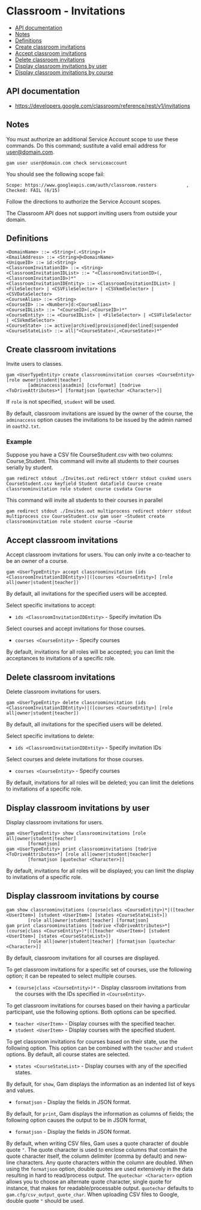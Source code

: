 # Classroom - Invitations
- [API documentation](#api-documentation)
- [Notes](#notes)
- [Definitions](#definitions)
- [Create classroom invitations](#create-classroom-invitations)
- [Accept classroom invitations](#accept-classroom-invitations)
- [Delete classroom invitations](#delete-classroom-invitations)
- [Display classroom invitations by user](#display-classroom-invitations-by-user)
- [Display classroom invitations by course](#display-classroom-invitations-by-course)

## API documentation
* https://developers.google.com/classroom/reference/rest/v1/invitations

## Notes

You must authorize an additional Service Account scope to use these commands.
Do this command; sustitute a valid email address for user@domain.com.
```
gam user user@domain.com check serviceaccount
```
You should see the following scope fail:
```
Scope: https://www.googleapis.com/auth/classroom.rosters           , Checked: FAIL (6/15)
```
Follow the directions to authorize the Service Account scopes.

The Classroom API does not support inviting users from outside your domain.

## Definitions
```
<DomainName> ::= <String>(.<String>)+
<EmailAddress> ::= <String>@<DomainName>
<UniqueID> ::= id:<String>
<ClassroomInvitationID> ::= <String>
<ClassroomInvitationIDList> ::= "<ClassroomInvitationID>(,<ClassroomInvitationID>)*"
<ClassroomInvitationIDEntity> ::= <ClassroomInvitationIDList> | <FileSelector> | <CSVFileSelector> | <CSVkmdSelector> | <CSVDataSelector>
<CourseAlias> ::= <String>
<CourseID> ::= <Number>|d:<CourseAlias>
<CourseIDList> ::= "<CourseID>(,<CourseID>)*"
<CourseEntity> ::= <CourseIDList> | <FileSelector> | <CSVFileSelector | <CSVkmdSelector>
<CourseState> ::= active|archived|provisioned|declined|suspended
<CourseStateList> ::= all|"<CourseState>(,<CourseState>)*"
```
## Create classroom invitations
Invite users to classes.
```
gam <UserTypeEntity> create classroominvitation courses <CourseEntity> [role owner|student|teacher]
        [adminaccess|asadmin] [csvformat] [todrive <ToDriveAttributes>*] [formatjson [quotechar <Character>]]
```
If `role` is not specified, `student` will be used.

By default, classroom invitations are issued by the owner of the course, the `adminaccess` option causes the invitations to be issued by the admin named in `oauth2.txt`.

### Example

Suppose you have a CSV file CourseStudent.csv  with two columns: Course,Student.
This command will invite all students to their courses serially by student.
```
gam redirect stdout ./Invites.out redirect stderr stdout csvkmd users CourseStudent.csv keyfield Student datafield Course create classroominvitation role student course csvdata Course
```
This command will invite all students to their courses in parallel
```
gam redirect stdout ./Invites.out multiprocess redirect stderr stdout multiprocess csv CourseStudent.csv gam user ~Student create classroominvitation role student course ~Course
```
## Accept classroom invitations
Accept classroom invitations for users. You can only invite a co-teacher to be an owner of a course.
```
gam <UserTypeEntity> accept classroominvitation (ids <ClassroomInvitationIDEntity>)|([courses <CourseEntity>] [role all|owner|student|teacher])
```
By default, all invitations for the specified users will be accepted.

Select specific invitations to accept:
* `ids <ClassroomInvitationIDEntity>` - Specify invitation IDs

Select courses and accept invitations for those courses.
* `courses <CourseEntity>` - Specify courses

By default, invitations for all roles will be accepted; you can limit the acceptances to invitations of a specific role.

## Delete classroom invitations
Delete classroom invitations for users.
```
gam <UserTypeEntity> delete classroominvitation (ids <ClassroomInvitationIDEntity>)|([courses <CourseEntity>] [role all|owner|student|teacher])
```
By default, all invitations for the specified users will be deleted.

Select specific invitations to delete:
* `ids <ClassroomInvitationIDEntity>` - Specify invitation IDs

Select courses and delete invitations for those courses.
* `courses <CourseEntity>` - Specify courses

By default, invitations for all roles will be deleted; you can limit the deletions to invitations of a specific role.

## Display classroom invitations by user
Display classroom invitations for users.
```
gam <UserTypeEntity> show classroominvitations [role all|owner|student|teacher]
        [formatjson]
gam <UserTypeEntity> print classroominvitations [todrive <ToDriveAttributes>*] [role all|owner|student|teacher]
        [formatjson [quotechar <Character>]]
```
By default, invitations for all roles will be displayed; you can limit the display to invitations of a specific role.

## Display classroom invitations by course
```
gam show classroominvitations (course|class <CourseEntity>)*|([teacher <UserItem>] [student <UserItem>] [states <CourseStateList>])
        [role all|owner|student|teacher] [formatjson]
gam print classroominvitations [todrive <ToDriveAttributes>*] (course|class <CourseEntity>)*|([teacher <UserItem>] [student <UserItem>] [states <CourseStateList>])
        [role all|owner|student|teacher] [formatjson [quotechar <Character>]]
```
By default, classroom invitations for all courses are displayed.

To get classroom invitations for a specific set of courses, use the following option; it can be repeated to select multiple courses.
* `(course|class <CourseEntity>)*` - Display classroom invitations from the courses with the IDs specified in `<CourseEntity>`.

To get classroom invitations for courses based on their having a particular participant, use the following options. Both options can be specified.
* `teacher <UserItem>` - Display courses with the specified teacher.
* `student <UserItem>` - Display courses with the specified student.

To get classroom invitations for courses based on their state, use the following option. This option can be combined with the `teacher` and `student` options.
By default, all course states are selected.
* `states <CourseStateList>` - Display courses with any of the specified states.

By default, for `show`, Gam displays the information as an indented list of keys and values.
* `formatjson` - Display the fields in JSON format.

By default, for `print`, Gam displays the information as columns of fields; the following option causes the output to be in JSON format,
* `formatjson` - Display the fields in JSON format.

By default, when writing CSV files, Gam uses a quote character of double quote `"`. The quote character is used to enclose columns that contain
the quote character itself, the column delimiter (comma by default) and new-line characters. Any quote characters within the column are doubled.
When using the `formatjson` option, double quotes are used extensively in the data resulting in hard to read/process output.
The `quotechar <Character>` option allows you to choose an alternate quote character, single quote for instance, that makes for readable/processable output.
`quotechar` defaults to `gam.cfg/csv_output_quote_char`. When uploading CSV files to Google, double quote `"` should be used.
